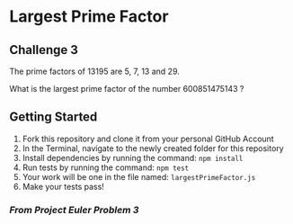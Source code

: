 # Largest Prime Factor

## Challenge 3

The prime factors of 13195 are 5, 7, 13 and 29.

What is the largest prime factor of the number 600851475143 ?

## Getting Started

1. Fork this repository and clone it from your personal GitHub Account
1. In the Terminal, navigate to the newly created folder for this repository
1. Install dependencies by running the command: `npm install`
1. Run tests by running the command: `npm test`
1. Your work will be one in the file named: `largestPrimeFactor.js`
1. Make your tests pass!

### _From Project Euler Problem 3_
